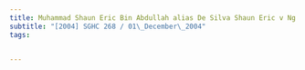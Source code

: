 ```yaml
---
title: Muhammad Shaun Eric Bin Abdullah alias De Silva Shaun Eric v Ng Ah Tee (Chua Seng 
subtitle: "[2004] SGHC 268 / 01\_December\_2004"
tags:


---
```



